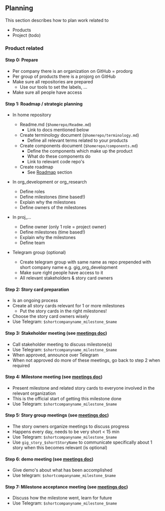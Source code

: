 ## Planning

This section describes how to plan work related to 
- Products
- Project (todo)

### Product related

#### Step 0: Prepare

- Per company there is an organization on GitHub = prodorg
- Per group of products there is a projorg on GitHub
- Make sure all repositories are prepared
  - Use our tools to set the labels, ... 
- Make sure all people have access


#### Step 1: Roadmap / strategic planning

- In home repository
  - Readme.md (```$homerepo/Readme.md```)
    - Link to docs mentioned below 
  - Create terminology document (```$homerepo/terminology.md```)
    - Define all relevant terms related to your products 
  - Create components document (```$homerepo/components.md```)
    - Define the components which make up the product
    - What do these components do
    - Link to relevant code repo's
  - Create roadmap
    - See [Roadmap](Roadmap.md) section 

- In org_development or org_research
  - Define roles
  - Define milestones (time based!)
  - Explain why the milestones
  - Define owners of the milestones

- In proj_...
  - Define owner (only 1 role = project owner)
  - Define milestones (time based!)
  - Explain why the milestones
  - Define team

- Telegram group (optional)
  - Create telegram group with same name as repo prepended with short company name e.g. gig_org_development
  - Make sure right people have access to it   
  - All relevant stakeholders & story card owners
  

#### Step 2: Story card preparation

- Is an ongoing process
- Create all story cards relevant for 1 or more milestones
    - Put the story cards in the right milestones! 
- Choose the story card owners wisely
- Use Telegram: ```$shortcompanyname_milestone_$name```


#### Step 3: Stakeholder meeting (see [meetings doc](meetings.md))

- Call stakeholder meeting to discuss milestone(s)
- Use Telegram: ```$shortcompanyname_milestone_$name```
- When approved, announce over Telegram
- When not approved do more of these meetings, go back to step 2 when required


#### Step 4: Milestone meeting (see [meetings doc](meetings.md))

- Present milestone and related story cards to everyone involved in the relevant organization
- This is the official start of getting this milestone done
- Use Telegram: ```$shortcompanyname_milestone_$name```


#### Step 5: Story group meetings (see [meetings doc](meetings.md))

- The story owners organize meetings to discuss progress
- Happens every day, needs to be very short < 15 min
- Use Telegram: ```$shortcompanyname_milestone_$name```
- Use ```gig_story_$shortStoryName``` to communicate specifically about 1 story when this becomes relevant (is optional)


#### Step 6: demo meeting (see [meetings doc](meetings.md))

- Give demo's about what has been accomplished
- Use telegram: ```$shortcompanyname_milestone_$name```


#### Step 7: Milestone acceptance meeting (see [meetings doc](meetings.md))

- Discuss how the milestone went, learn for future
- Use Telegram: ```$shortcompanyname_milestone_$name```